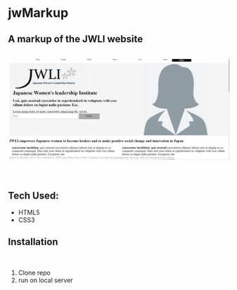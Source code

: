 # jwMarkup
## A markup of the JWLI website​

## <img src="Screenshot.png">
​
​
## Tech Used:
- HTML5
- CSS3
 
## Installation
​
1. Clone repo​
2. run on local server